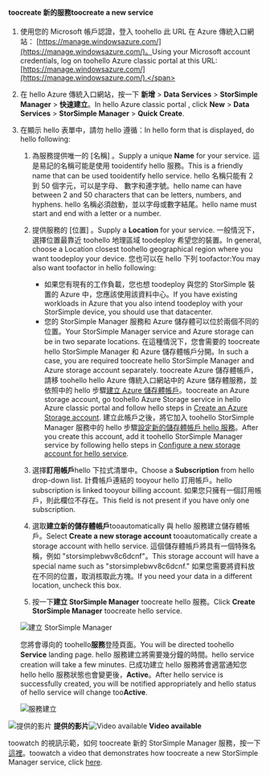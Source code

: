 <!--author=alkohli last changed:01/14/2016-->


#### <a name="toocreate-a-new-service"></a><span data-ttu-id="87f16-101">toocreate 新的服務</span><span class="sxs-lookup"><span data-stu-id="87f16-101">toocreate a new service</span></span>
1. <span data-ttu-id="87f16-102">使用您的 Microsoft 帳戶認證，登入 toohello 此 URL 在 Azure 傳統入口網站： [https://manage.windowsazure.com/](https://manage.windowsazure.com/)。</span><span class="sxs-lookup"><span data-stu-id="87f16-102">Using your Microsoft account credentials, log on toohello Azure classic portal at this URL: [https://manage.windowsazure.com/](https://manage.windowsazure.com/).</span></span>
2. <span data-ttu-id="87f16-103">在 hello Azure 傳統入口網站，按一下 **新增** > **Data Services** > **StorSimple Manager** > **快速建立**。</span><span class="sxs-lookup"><span data-stu-id="87f16-103">In hello Azure classic portal , click **New** > **Data Services** > **StorSimple Manager** > **Quick Create**.</span></span>
3. <span data-ttu-id="87f16-104">在顯示 hello 表單中，請勿 hello 遵循：</span><span class="sxs-lookup"><span data-stu-id="87f16-104">In hello form that is displayed, do hello following:</span></span>
   
   1. <span data-ttu-id="87f16-105">為服務提供唯一的 [名稱]  。</span><span class="sxs-lookup"><span data-stu-id="87f16-105">Supply a unique **Name** for your service.</span></span> <span data-ttu-id="87f16-106">這是易記的名稱可能是使用 tooidentify hello 服務。</span><span class="sxs-lookup"><span data-stu-id="87f16-106">This is a friendly name that can be used tooidentify hello service.</span></span> <span data-ttu-id="87f16-107">hello 名稱只能有 2 到 50 個字元，可以是字母、 數字和連字號。</span><span class="sxs-lookup"><span data-stu-id="87f16-107">hello name can have between 2 and 50 characters that can be letters, numbers, and hyphens.</span></span> <span data-ttu-id="87f16-108">hello 名稱必須啟動，並以字母或數字結尾。</span><span class="sxs-lookup"><span data-stu-id="87f16-108">hello name must start and end with a letter or a number.</span></span>
   2. <span data-ttu-id="87f16-109">提供服務的 [位置]  。</span><span class="sxs-lookup"><span data-stu-id="87f16-109">Supply a **Location** for your service.</span></span> <span data-ttu-id="87f16-110">一般情況下，選擇位置最靠近 toohello 地理區域 toodeploy 希望您的裝置。</span><span class="sxs-lookup"><span data-stu-id="87f16-110">In general, choose a Location closest toohello geographical region where you want toodeploy your device.</span></span> <span data-ttu-id="87f16-111">您也可以在 hello 下列 toofactor:</span><span class="sxs-lookup"><span data-stu-id="87f16-111">You may also want toofactor in hello following:</span></span> 
      
      * <span data-ttu-id="87f16-112">如果您有現有的工作負載，您也想 toodeploy 與您的 StorSimple 裝置的 Azure 中，您應該使用該資料中心。</span><span class="sxs-lookup"><span data-stu-id="87f16-112">If you have existing workloads in Azure that you also intend toodeploy with your StorSimple device, you should use that datacenter.</span></span>
      * <span data-ttu-id="87f16-113">您的 StorSimple Manager 服務和 Azure 儲存體可以位於兩個不同的位置。</span><span class="sxs-lookup"><span data-stu-id="87f16-113">Your StorSimple Manager service and Azure storage can be in two separate locations.</span></span> <span data-ttu-id="87f16-114">在這種情況下，您會需要的 toocreate hello StorSimple Manager 和 Azure 儲存體帳戶分開。</span><span class="sxs-lookup"><span data-stu-id="87f16-114">In such a case, you are required toocreate hello StorSimple Manager and Azure storage account separately.</span></span> <span data-ttu-id="87f16-115">toocreate Azure 儲存體帳戶，請移 toohello hello Azure 傳統入口網站中的 Azure 儲存體服務，並依照中的 hello 步驟[建立 Azure 儲存體帳戶](../articles/storage/common/storage-create-storage-account.md#create-a-storage-account)。</span><span class="sxs-lookup"><span data-stu-id="87f16-115">toocreate an Azure storage account, go toohello Azure Storage service in hello Azure classic portal and follow hello steps in [Create an Azure Storage account](../articles/storage/common/storage-create-storage-account.md#create-a-storage-account).</span></span> <span data-ttu-id="87f16-116">建立此帳戶之後，將它加入 toohello StorSimple Manager 服務中的 hello 步驟[設定新的儲存體帳戶 hello 服務](../articles/storsimple/storsimple-deployment-walkthrough.md#configure-a-new-storage-account-for-the-service)。</span><span class="sxs-lookup"><span data-stu-id="87f16-116">After you create this account, add it toohello StorSimple Manager service by following hello steps in [Configure a new storage account for hello service](../articles/storsimple/storsimple-deployment-walkthrough.md#configure-a-new-storage-account-for-the-service).</span></span>
   3. <span data-ttu-id="87f16-117">選擇**訂用帳戶**hello 下拉式清單中。</span><span class="sxs-lookup"><span data-stu-id="87f16-117">Choose a **Subscription** from hello drop-down list.</span></span> <span data-ttu-id="87f16-118">計費帳戶連結的 tooyour hello 訂用帳戶。</span><span class="sxs-lookup"><span data-stu-id="87f16-118">hello subscription is linked tooyour billing account.</span></span> <span data-ttu-id="87f16-119">如果您只擁有一個訂用帳戶，則此欄位不存在。</span><span class="sxs-lookup"><span data-stu-id="87f16-119">This field is not present if you have only one subscription.</span></span>
   4. <span data-ttu-id="87f16-120">選取**建立新的儲存體帳戶**tooautomatically 與 hello 服務建立儲存體帳戶。</span><span class="sxs-lookup"><span data-stu-id="87f16-120">Select **Create a new storage account** tooautomatically create a storage account with hello service.</span></span> <span data-ttu-id="87f16-121">這個儲存體帳戶將具有一個特殊名稱，例如 "storsimplebwv8c6dcnf"。</span><span class="sxs-lookup"><span data-stu-id="87f16-121">This storage account will have a special name such as "storsimplebwv8c6dcnf."</span></span> <span data-ttu-id="87f16-122">如果您需要將資料放在不同的位置，取消核取此方塊。</span><span class="sxs-lookup"><span data-stu-id="87f16-122">If you need your data in a different location, uncheck this box.</span></span> 
   5. <span data-ttu-id="87f16-123">按一下**建立 StorSimple Manager** toocreate hello 服務。</span><span class="sxs-lookup"><span data-stu-id="87f16-123">Click **Create StorSimple Manager** toocreate hello service.</span></span>
   
   ![建立 StorSimple Manager](./media/storsimple-create-new-service/HCS_CreateAService-include.png)
   
   <span data-ttu-id="87f16-125">您將會導向的 toohello**服務**登陸頁面。</span><span class="sxs-lookup"><span data-stu-id="87f16-125">You will be directed toohello **Service** landing page.</span></span> <span data-ttu-id="87f16-126">hello 服務建立將需要幾分鐘的時間。</span><span class="sxs-lookup"><span data-stu-id="87f16-126">hello service creation will take a few minutes.</span></span> <span data-ttu-id="87f16-127">已成功建立 hello 服務將會適當通知您 hello hello 服務狀態也會變更後，**Active**。</span><span class="sxs-lookup"><span data-stu-id="87f16-127">After hello service is successfully created, you will be notified appropriately and hello status of hello service will change too**Active**.</span></span>
   
   ![服務建立](./media/storsimple-create-new-service/HCS_StorSimpleManagerServicePage-include.png)

<span data-ttu-id="87f16-129">![提供的影片](./media/storsimple-create-new-service/Video_icon.png) **提供的影片**</span><span class="sxs-lookup"><span data-stu-id="87f16-129">![Video available](./media/storsimple-create-new-service/Video_icon.png) **Video available**</span></span>

<span data-ttu-id="87f16-130">toowatch 的視訊示範，如何 toocreate 新的 StorSimple Manager 服務，按一下[這裡](https://azure.microsoft.com/documentation/videos/create-a-storsimple-manager-service/)。</span><span class="sxs-lookup"><span data-stu-id="87f16-130">toowatch a video that demonstrates how toocreate a new StorSimple Manager service, click [here](https://azure.microsoft.com/documentation/videos/create-a-storsimple-manager-service/).</span></span>

